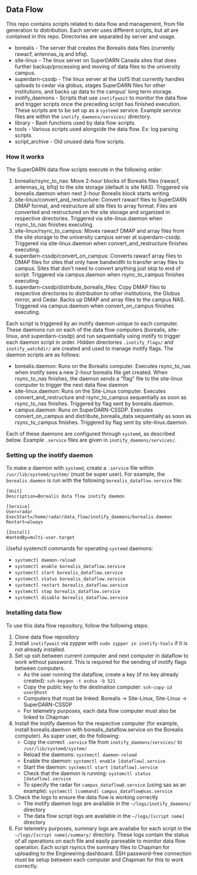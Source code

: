 ## Data Flow
This repo contains scripts related to data flow and management, from file generation to 
distribution. Each server uses different scripts, but all are contained in this repo. Directories 
are separated by server and usage.

- borealis - The server that creates the Borealis data files (currently rawacf, antennas\_iq and 
bfiq). 
- site-linux - The linux server on SuperDARN Canada sites that does further backup/processing and 
moving of data files to the university campus.
- superdarn-cssdp - The linux server at the UofS that currently handles uploads to cedar via 
globus, stages SuperDARN files for other institutions, and backs up data to the campus' long term 
storage.
- inotify_daemons - Scripts that use `inotifywait` to monitor the data flow and trigger scripts 
once the preceding script has finished execution. These scripts are to be set up as a `systemd` 
service. Example service files are within the `inotify_daemons/services/` directory.
- library - Bash functions used by data flow scripts.
- tools - Various scripts used alongside the data flow. Ex: log parsing scripts
- script_archive - Old unused data flow scripts.

### How it works
The SuperDARN data flow scripts execute in the following order:

1. borealis/rsync_to_nas: Move 2-hour blocks of Borealis files (rawacf, antennas\_iq, bfiq) to the 
site storage (default is site NAS). Triggered via borealis.daemon when next 2-hour Borealis block 
starts writing
2. site-linux/convert_and_restructure: Convert rawacf files to SuperDARN DMAP format, and 
restructure all site files to array format. Files are converted and restructured on the site 
storage and organized in respective directories. Triggered via site-linux.daemon when rsync_to_nas 
finishes executing.
3. site-linux/rsync_to_campus: Moves rawacf DMAP and array files from the site storage to the 
university campus server at superdarn-cssdp. Triggered via site-linux.daemon when 
convert_and_restructure finishes executing.
4. superdarn-cssdp/convert_on_campus: Converts rawacf array files to DMAP files for sites that only 
have bandwidth to transfer array files to campus. Sites that don't need to convert anything just 
skip to end of script. Triggered via campus.daemon when rsync_to_campus finishes executing
5. superdarn-cssdp/distribute_borealis_files: Copy DMAP files to respective directories to 
distribution to other institutions, the Globus mirror, and Cedar. Backs up DMAP and array files to 
the campus NAS. Triggered via campus.daemon when convert_on_campus finishes executing.


Each script is triggered by an inotify daemon unique to each computer. These daemons run on each of 
the data flow computers (borealis, site-linux, and superdarn-cssdp) and run sequentially using 
inotify to trigger each daemon script in order. Hidden directories `.inotify_flags/` and 
`inotify_watchdir/` are created and used to manage inotify flags. The daemon scripts are as follows:

- borealis.daemon: Runs on the Borealis computer. Executes rsync_to_nas when inotify sees a new 
2-hour borealis file get created. When rsync_to_nas finishes, the daemon sends a "flag" file to the 
site-linux computer to trigger the next data flow daemon
- site-linux.daemon: Runs on the Site-Linux computer. Executes convert_and_restructure and 
rsync_to_campus sequentially as soon as rsync_to_nas finishes. Triggered by flag sent by 
borealis.daemon.
- campus.daemon: Runs on SuperDARN-CSSDP. Executes convert_on_campus and distribute_borealis_data 
sequentially as soon as rsync_to_campus finishes. Triggered by flag sent by site-linux.daemon.

Each of these daemons are configured through `systemd`, as described below. Example `.service` 
files are given in `inotify_daemons/services/`.

### Setting up the inotify daemon
To make a daemon with `systemd`, create a `.service` file within `/usr/lib/systemd/system/` (must 
be super user). For example, the `borealis.daemon` is run with the following 
`borealis_dataflow.service` file:

```
[Unit]
Description=Borealis data flow inotify daemon

[Service]
User=radar
ExecStart=/home/radar/data_flow/inotify_daemons/borealis.daemon
Restart=always

[Install]
WantedBy=multi-user.target
```

Useful systemctl commands for operating `systemd` daemons:
- `systemctl daemon-reload`
- `systemctl enable borealis_dataflow.service`
- `systemctl start borealis_dataflow.service`
- `systemctl status borealis_dataflow.service`
- `systemctl restart borealis_dataflow.service`
- `systemctl stop borealis_dataflow.service`
- `systemctl disable borealis_dataflow.service`


### Installing data flow

To use this data flow repository, follow the following steps:

1. Clone data flow repository
2. Install `inotifywait` via zypper with `sudo zypper in inotify-tools` if it is not already 
installed.
3. Set up ssh between current computer and next computer in dataflow to work without password. This
is required for the sending of inotify flags between computers.
    - As the user running the dataflow, create a key (if no key already created):
    `ssh-keygen -t ecdsa -b 521`
    - Copy the public key to the destination computer: `ssh-copy-id user@host`
    - Computers that must be linked: Borealis -> Site-Linux, Site-Linux -> SuperDARN-CSSDP
    - For telemetry purposes, each data flow computer must also be linked to Chapman
4. Install the inotify daemon for the respective computer (for example, install borealis.daemon 
with borealis_dataflow.service on the Borealis computer). As super user, do the following:
    - Copy the correct `.service` file from `inotify_daemons/services/` to 
    `/usr/lib/systemd/system/`
    - Reload the daemons: `systemctl daemon-reload`
    - Enable the daemon: `systemctl enable [dataflow].service`
    - Start the daemon: `systemctl start [dataflow].service`
    - Check that the daemon is running: `systemctl status [dataflow].service`
    - To specify the radar for `campus_dataflow@.service` (using sas as an example): 
    `systemctl [command] campus_dataflow@sas.service`
5. Check the logs to ensure the data flow is working correctly
    - The inotify daemon logs are available in the `~/logs/inotify_daemons/` directory
    - The data flow script logs are available in the `~/logs/[script name]` directory
6. For telemetry purposes, summary logs are availabe for each script in the 
`~/logs/[script name]/summary/` directory. These logs contain the status of all operations on each
file and easily parseable to monitor data flow operation. Each script rsyncs the summary files to 
Chapman for uploading to the Engineering dashboard. SSH password-free connection must be setup 
between each computer and Chapman for this to work correctly. 
